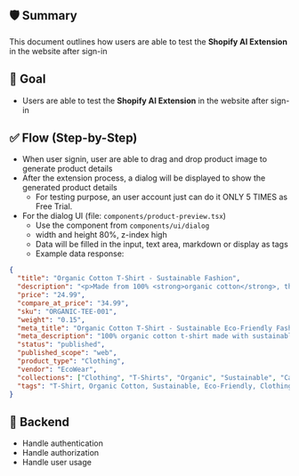 ## 🛡️ Summary

This document outlines how users are able to test the **Shopify AI Extension** in the website after sign-in

## 🎯 Goal

- Users are able to test the **Shopify AI Extension** in the website after sign-in

## ✅ Flow (Step-by-Step)

- When user signin, user are able to drag and drop product image to generate product details
- After the extension process, a dialog will be displayed to show the generated product details
  - For testing purpose, an user account just can do it ONLY 5 TIMES as Free Trial.
- For the dialog UI (file: `components/product-preview.tsx`)
  - Use the component from `components/ui/dialog`
  - width and height 80%, z-index high
  - Data will be filled in the input, text area, markdown or display as tags
  - Example data response:

```json
{
  "title": "Organic Cotton T-Shirt - Sustainable Fashion",
  "description": "<p>Made from 100% <strong>organic cotton</strong>, this comfortable t-shirt is perfect for everyday wear. Eco-friendly and sustainably produced.</p>\n <ul style=\"list-style-type: none; padding-left: 0;\">\n <li>✓ 100% organic cotton material</li>\n <li>✓ Sustainable and eco-friendly production</li>\n <li>✓ Soft, breathable, and comfortable fit</li>\n <li>✓ Pre-shrunk and machine washable</li>\n </ul>\n <p>Available in multiple colors and sizes.</p>",
  "price": "24.99",
  "compare_at_price": "34.99",
  "sku": "ORGANIC-TEE-001",
  "weight": "0.15",
  "meta_title": "Organic Cotton T-Shirt - Sustainable Eco-Friendly Fashion",
  "meta_description": "100% organic cotton t-shirt made with sustainable practices. Soft, comfortable, and eco-friendly. Available in multiple colors and sizes.",
  "status": "published",
  "published_scope": "web",
  "product_type": "Clothing",
  "vendor": "EcoWear",
  "collections": ["Clothing", "T-Shirts", "Organic", "Sustainable", "Casual"],
  "tags": "T-Shirt, Organic Cotton, Sustainable, Eco-Friendly, Clothing"
}
```

## 🔐 Backend

- Handle authentication
- Handle authorization
- Handle user usage
